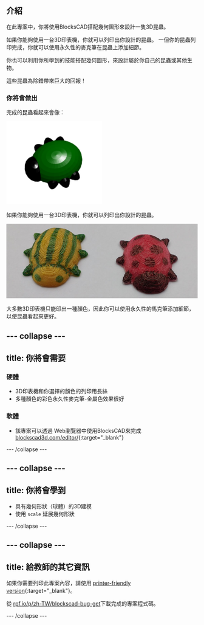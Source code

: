 ## 介紹

在此專案中，你將使用BlocksCAD搭配幾何圖形來設計一隻3D昆蟲。

如果你能夠使用一台3D印表機，你就可以列印出你設計的昆蟲。 一但你的昆蟲列印完成，你就可以使用永久性的麥克筆在昆蟲上添加細節。

你也可以利用你所學到的技能搭配幾何圖形，來設計屬於你自己的昆蟲或其他生物。

這些昆蟲為除錯帶來巨大的回報！

### 你將會做出

完成的昆蟲看起來會像：

![截圖](images/bug-complete.png)

如果你能夠使用一台3D印表機，你就可以列印出你設計的昆蟲。

![完成專案](images/bug-showcase.png)

大多數3D印表機只能印出一種顏色，因此你可以使用永久性的馬克筆添加細節，以使昆蟲看起來更好。

--- collapse ---
---
title: 你將會需要
---

### 硬體

+ 3D印表機和你選擇的顏色的列印用長絲
+ 多種顏色的彩色永久性麥克筆-金屬色效果很好

### 軟體

+ 該專案可以透過 Web瀏覽器中使用BlocksCAD來完成 [blockscad3d.com/editor/](https://www.blockscad3d.com/editor){:target="_blank"}

--- /collapse ---

--- collapse ---
---
title: 你將會學到
---

+ 具有幾何形狀（球體）的3D建模
+ 使用 `scale` 延展幾何形狀

--- /collapse ---

--- collapse ---
---
title: 給教師的其它資訊
---

如果你需要列印此專案內容，請使用 [printer-friendly version](https://projects.raspberrypi.org/zh-TW/projects/blockscad-bug/print){:target="_blank"}。

從 [rpf.io/p/zh-TW/blockscad-bug-get](http://rpf.io/p/zh-TW/blockscad-bug-get)下載完成的專案程式碼。

--- /collapse ---
